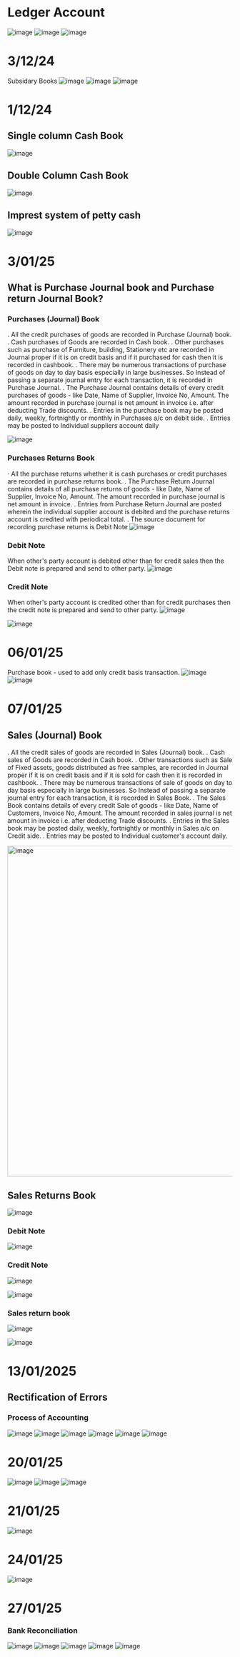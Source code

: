 # Ledger Account
![image](https://github.com/user-attachments/assets/3ca775df-992e-4d45-a51b-e77f3d607d4d)
![image](https://github.com/user-attachments/assets/a67756ac-b5b3-45f8-9191-fe3f96ed6349)
![image](https://github.com/user-attachments/assets/62ddb914-2d8c-402b-8316-2af1dd133c69)

# 3/12/24
Subsidary Books
![image](https://github.com/user-attachments/assets/6dc253b4-3e06-4f3f-9cc5-9f1d6052d588)
![image](https://github.com/user-attachments/assets/eb4baf8d-35c8-45cf-8e2e-61e97fb84a4e)
![image](https://github.com/user-attachments/assets/30b40d1d-12f7-4f84-bd0d-81c59bf9d0ff)

# 1/12/24
## Single column Cash Book
![image](https://github.com/user-attachments/assets/3da77311-ff37-4d33-89ba-10e3a2e76bf2)

## Double Column Cash Book
![image](https://github.com/user-attachments/assets/ed531aee-c33d-4b54-a4d1-94efa8db5f31)

## Imprest system of petty cash
![image](https://github.com/user-attachments/assets/e7906fc8-9838-4f5a-ba47-1371728826ad)

# 3/01/25
## What is Purchase Journal book and Purchase return Journal Book?
### Purchases (Journal) Book
. All the credit purchases of goods are recorded in Purchase (Journal) book.
. Cash purchases of Goods are recorded in Cash book.
. Other purchases such as purchase of Furniture, building, Stationery etc are recorded in Journal
proper if it is on credit basis and if it purchased for cash then it is recorded in cashbook.
. There may be numerous transactions of purchase of goods on day to day basis especially in large
businesses. So Instead of passing a separate journal entry for each transaction, it is recorded in
Purchase Journal.
. The Purchase Journal contains details of every credit purchases of goods - like Date, Name of
Supplier, Invoice No, Amount. The amount recorded in purchase journal is net amount in invoice
i.e. after deducting Trade discounts.
. Entries in the purchase book may be posted daily, weekly, fortnightly or monthly in Purchases a/c
on debit side.
. Entries may be posted to Individual suppliers account daily

![image](https://github.com/user-attachments/assets/39f263d8-a6ae-4590-9829-23899d7081cd)

### Purchases Returns Book
· All the purchase returns whether it is cash purchases or credit purchases are recorded in purchase
returns book.
. The Purchase Return Journal contains details of all purchase returns of goods - like Date, Name of
Supplier, Invoice No, Amount. The amount recorded in purchase journal is net amount in invoice.
. Entries from Purchase Return Journal are posted wherein the individual supplier account is debited and
the purchase returns account is credited with periodical total.
. The source document for recording purchase returns is Debit Note
![image](https://github.com/user-attachments/assets/6ea85a0e-eb4f-428f-82c5-9d172f6cbea4)

### Debit Note
When other's party account is debited other than for credit sales then the Debit note is prepared and send
to other party.
![image](https://github.com/user-attachments/assets/97b1a21d-5ff3-4757-8af0-1354464a8cbe)

### Credit Note
When other's party account is credited other than for credit purchases then the credit note is prepared and
send to other party.
![image](https://github.com/user-attachments/assets/33eb5d9c-d8c6-4655-a0f7-cebc1f513c7d)

![image](https://github.com/user-attachments/assets/ef6677ae-0f43-48ec-b1f9-634dafeb4a4d)

# 06/01/25

Purchase book - used to add only credit basis transaction.
![image](https://github.com/user-attachments/assets/a8a372e9-7ebe-4990-a661-0ecd9821bd66)
![image](https://github.com/user-attachments/assets/c5bb7e49-7825-43b0-8d99-4ef93a1c9abe)

# 07/01/25
## Sales (Journal) Book
. All the credit sales of goods are recorded in Sales (Journal) book.
. Cash sales of Goods are recorded in Cash book.
. Other transactions such as Sale of Fixed assets, goods distributed as free samples, are recorded in
Journal proper if it is on credit basis and if it is sold for cash then it is recorded in cashbook.
. There may be numerous transactions of sale of goods on day to day basis especially in large
businesses. So Instead of passing a separate journal entry for each transaction, it is recorded in Sales
Book.
. The Sales Book contains details of every credit Sale of goods - like Date, Name of Customers, Invoice
No, Amount. The amount recorded in sales journal is net amount in invoice i.e. after deducting Trade
discounts.
. Entries in the Sales book may be posted daily, weekly, fortnightly or monthly in Sales a/c on Credit
side.
. Entries may be posted to Individual customer's account daily.

<img width="741" alt="image" src="https://github.com/user-attachments/assets/b27c5c5c-1d1b-4019-a02b-102c62099b70" />

## Sales Returns Book
![image](https://github.com/user-attachments/assets/73a81f1e-57ed-4fe2-a585-3e1ad3dad0d3)
### Debit Note
![image](https://github.com/user-attachments/assets/8cb96f96-eb44-4beb-b963-f8ad436f1995)
### Credit Note
![image](https://github.com/user-attachments/assets/77de89f8-373b-46d3-95a1-1a1a9d46980b)

![image](https://github.com/user-attachments/assets/8c63df22-8e63-463c-b1b6-b75333cf0703)
### Sales return book
![image](https://github.com/user-attachments/assets/1c7850b6-b902-404f-806f-29e8d241d89c)

![image](https://github.com/user-attachments/assets/8cfce4de-d59b-4a5d-81c5-8dba797c04e3)

# 13/01/2025

## Rectification of Errors
### Process of Accounting
![image](https://github.com/user-attachments/assets/fef7babb-fae3-48a2-bd39-dd06634b46a6)
![image](https://github.com/user-attachments/assets/86c50a50-6de3-4a65-9c69-37332ea4ac6b)
![image](https://github.com/user-attachments/assets/0e9da006-7a1a-4a47-a557-52394e27331e)
![image](https://github.com/user-attachments/assets/458cc197-b28b-4f41-9fe3-6141090ffd04)
![image](https://github.com/user-attachments/assets/8f754847-26f4-4b4e-8fde-186b81594733)
![image](https://github.com/user-attachments/assets/705ac075-c324-419b-809a-806a15eb0a04)


# 20/01/25
![image](https://github.com/user-attachments/assets/d8dc218e-37b5-4afc-9456-8f44738bb259)
![image](https://github.com/user-attachments/assets/02a66228-f140-4cd4-b2cb-3b8257d22750)
![image](https://github.com/user-attachments/assets/1845a0d4-3eda-4b0d-bbd6-928a5b99c49a)


# 21/01/25
![image](https://github.com/user-attachments/assets/d9c7dd48-238d-4a1b-968a-3082f6a43139)

# 24/01/25
![image](https://github.com/user-attachments/assets/cda80a2f-2b5c-4ffa-974d-3202028748f3)

# 27/01/25
### Bank Reconciliation
![image](https://github.com/user-attachments/assets/b1a1ae30-53c2-4ab6-8493-2efdd3c16970)
![image](https://github.com/user-attachments/assets/3bd89a4b-93cc-4c4f-a182-b3d274a9b58b)
![image](https://github.com/user-attachments/assets/22571ae1-5bfc-4325-91b2-81ecd0942782)
![image](https://github.com/user-attachments/assets/2e3b5215-bc62-4ad5-990c-240adb231a29)
![image](https://github.com/user-attachments/assets/67d39de0-f2b2-44ff-bb29-df645ee510aa)









